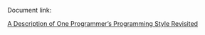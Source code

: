 Document link:

[A Description of One Programmer’s Programming Style Revisited](http://www.the-adam.com/adam/rantrave/st02.pdf)
